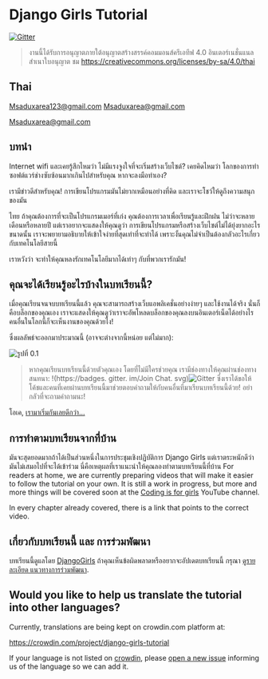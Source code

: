 # Django Girls Tutorial

[![Gitter](https://badges.gitter.im/DjangoGirls/tutorial.svg)](https://gitter.im/DjangoGirls/tutorial)

> งานนี้ได้รับการอนุญาตภายใต้อนุญาตสร้างสรรค์คอมมอนส์ครีเอทีฟ 4.0 อินเตอร์เนชั่นแนล สำเนาใบอนุญาต ชม https://creativecommons.org/licenses/by-sa/4.0/thai

## Thai

Msaduxarea123@gmail.com Msaduxarea@gmail.com

Msaduxarea@gmail.com

## บทนำ

Internet wifi และเคยรู้สึกไหมว่า ไม่มีแรงจูงใจที่จะเริ่มสร้างเว็บไซต์? เคยคิดไหมว่า โลกของการทำซอฟต์แวร์ช่างซับซ้อนมากเกินไปสำหรับคุณ หากจะลงมือทำเอง?

เรามีข่าวดีสำหรับคุณ! การเขียนโปรแกรมมันไม่ยากเหมือนอย่างที่คิด และเราจะโชว์ให้ดูถึงความสนุกของมัน

ไทย ถ้าคุณต้องการที่จะเป็นโปรแกรมเมอร์ที่เก่ง คุณต้องการเวลาเพื่อเรียนรู้และฝึกฝน ไม่ว่าจะหลายเดือนหรือหลายปี แต่เราอยากจะแสดงให้คุณดูว่า การเขียนโปรแกรมหรือสร้างเว็บไซต์ไม่ได้ยุ่งยากอะไรขนาดนั้น เราจะพยายามอธิบายให้เข้าใจง่ายที่สุดเท่าที่จะทำได้ เพราะงั้นคุณไม่จำเป็นต้องกลัวอะไรเกี่ยวกับเทคโนโลยีสายนี้

เราหวังว่า จะทำให้คุณหลงรักเทคโนโลยีมากได้เท่าๆ กับที่พวกเรารักมัน!

## คุณจะได้เรียนรู้อะไรบ้างในบทเรียนนี้?

เมื่อคุณเรียนจนจบบทเรียนนี้แล้ว คุณจะสามารถสร้างเว็บแอพลิเคชั่นอย่างง่ายๆ และใช้งานได้จริง นั่นก็คือบล็อกของคุณเอง เราจะแสดงให้คุณดูว่าเราจะอัพโหลดบล็อกของคุณลงบนอินเตอร์เน็ตได้อย่างไร คนอื่นในโลกนี้ก็จะเห็นงานของคุณด้วยไง!

ซึ่งผลลัพธ์จะออกมาประมาณนี้ (อาจจะต่างจากนี้หน่อย แต่ไม่มาก):

![รูปที่ 0.1](images/application.png)

> หากคุณเรียนบทเรียนนี้ด้วยตัวคุณเอง โดยที่ไม่มีใครช่วยคุณ เรามีช่องทางให้คุณผ่านช่องทางสนทนา: !(https://badges. gitter. im/Join Chat. svg)![Gitter](https://badges.gitter.im/DjangoGirls/tutorial.svg) ซึ่งเราได้ขอให้โค้ชและคนที่เคยผ่านบทเรียนนี้มาช่วยตอบคำถามให้กับคนอื่นที่มาเรียนบทเรียนนี้ด้วย! อย่ากลัวที่จะถามคำถามนะ!</p> </blockquote> 
> 
> โอเค, [เรามาเริ่มกันเลยดีกว่า...](./how_the_internet_works/README.md)
> 
> ## การทำตามบทเรียนจากที่บ้าน
> 
> มันจะสุดยอดมากถ้าได้เป็นส่วนหนึ่งในการประชุมเชิงปฏิบัติการ Django Girls แต่เราตระหนักดีว่า มันไม่เสมอไปที่จะได้เข้าร่วม นี่คือเหตุผลที่เราแนะนำให้คุณลองทำตามบทเรียนนี้ที่บ้าน For readers at home, we are currently preparing videos that will make it easier to follow the tutorial on your own. It is still a work in progress, but more and more things will be covered soon at the [Coding is for girls](https://www.youtube.com/channel/UC0hNd2uW8jTR5K3KBzRuG2A/feed) YouTube channel.
> 
> In every chapter already covered, there is a link that points to the correct video.
> 
> ## เกี่ยวกับบทเรียนนี้ และ การร่วมพัฒนา
> 
> บทเรียนนี้ดูแลโดย [DjangoGirls](https://djangogirls.org/) ถ้าคุณเห็นข้อผิดพลาดหรืออยากจะอัปเดตบทเรียนนี้ กรุณา [ดูรายละเอียด แนวทางการร่วมพัฒนา](https://github.com/DjangoGirls/tutorial/blob/master/README.md).
> 
> ## Would you like to help us translate the tutorial into other languages?
> 
> Currently, translations are being kept on crowdin.com platform at:
> 
> https://crowdin.com/project/django-girls-tutorial
> 
> If your language is not listed on [crowdin](https://crowdin.com/), please [open a new issue](https://github.com/DjangoGirls/tutorial/issues/new) informing us of the language so we can add it.